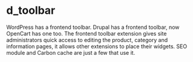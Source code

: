 # d_toolbar
WordPress has a frontend toolbar. Drupal has a  frontend toolbar, now OpenCart has one too. The frontend toolbar extension gives site administrators quick access to editing the product, category and information pages, it allows other extensions to place their widgets. SEO module and Carbon cache are just a few that use it.

